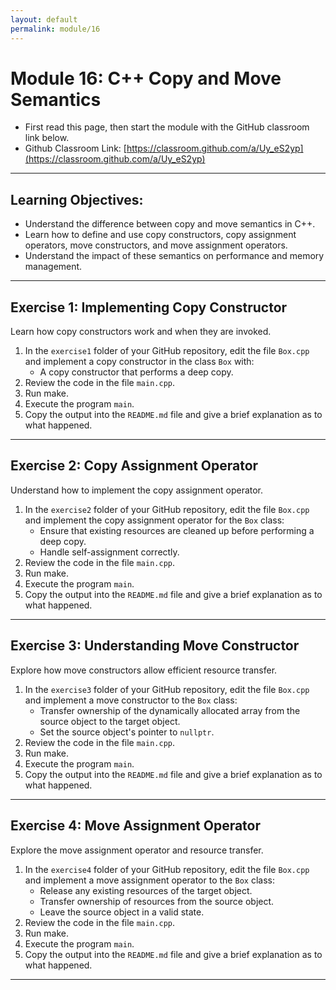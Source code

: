 ```yaml
---
layout: default  
permalink: module/16  
---
```


# Module 16: C++ Copy and Move Semantics

* First read this page, then start the module with the GitHub classroom link below.  
* Github Classroom Link: [https://classroom.github.com/a/Uy_eS2yp](https://classroom.github.com/a/Uy_eS2yp)  

---

## Learning Objectives:
- Understand the difference between copy and move semantics in C++.
- Learn how to define and use copy constructors, copy assignment operators, move constructors, and move assignment operators.
- Understand the impact of these semantics on performance and memory management.

---

## Exercise 1: Implementing Copy Constructor

Learn how copy constructors work and when they are invoked.

1. In the `exercise1` folder of your GitHub repository, edit the file `Box.cpp` and implement a copy constructor in the class `Box` with:
   - A copy constructor that performs a deep copy.
2. Review the code in the file `main.cpp`.
3. Run make.
4. Execute the program `main`.
5. Copy the output into the `README.md` file and give a brief explanation as to what happened.  


---

## Exercise 2: Copy Assignment Operator

Understand how to implement the copy assignment operator.

1. In the `exercise2` folder of your GitHub repository, edit the file `Box.cpp` and implement the copy assignment operator for the `Box` class:
   - Ensure that existing resources are cleaned up before performing a deep copy.
   - Handle self-assignment correctly.
2. Review the code in the file `main.cpp`.
3. Run make.
4. Execute the program `main`.
5. Copy the output into the `README.md` file and give a brief explanation as to what happened.  

---

## Exercise 3: Understanding Move Constructor

Explore how move constructors allow efficient resource transfer.

1. In the `exercise3` folder of your GitHub repository, edit the file `Box.cpp` and implement a move constructor to the `Box` class:
   - Transfer ownership of the dynamically allocated array from the source object to the target object.
   - Set the source object's pointer to `nullptr`.
2. Review the code in the file `main.cpp`.
3. Run make.
4. Execute the program `main`.
5. Copy the output into the `README.md` file and give a brief explanation as to what happened.  

---

## Exercise 4: Move Assignment Operator

Explore the move assignment operator and resource transfer.

1. In the `exercise4` folder of your GitHub repository, edit the file `Box.cpp` and implement a move assignment operator to the `Box` class:
   - Release any existing resources of the target object.
   - Transfer ownership of resources from the source object.
   - Leave the source object in a valid state.
2. Review the code in the file `main.cpp`.
3. Run make.
4. Execute the program `main`.
5. Copy the output into the `README.md` file and give a brief explanation as to what happened.  

---

